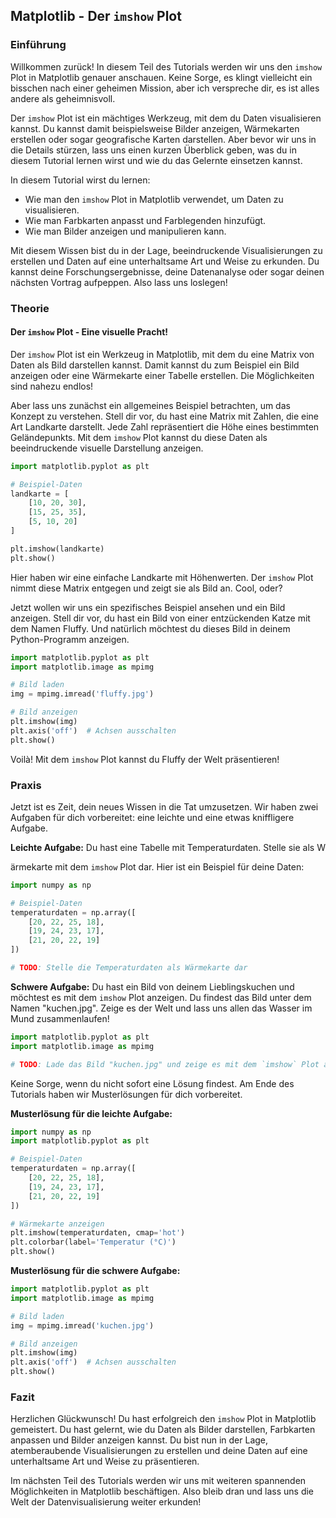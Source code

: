 ## Matplotlib - Der `imshow` Plot

### Einführung

Willkommen zurück! In diesem Teil des Tutorials werden wir uns den `imshow` Plot in Matplotlib genauer anschauen. Keine Sorge, es klingt vielleicht ein bisschen nach einer geheimen Mission, aber ich verspreche dir, es ist alles andere als geheimnisvoll.

Der `imshow` Plot ist ein mächtiges Werkzeug, mit dem du Daten visualisieren kannst. Du kannst damit beispielsweise Bilder anzeigen, Wärmekarten erstellen oder sogar geografische Karten darstellen. Aber bevor wir uns in die Details stürzen, lass uns einen kurzen Überblick geben, was du in diesem Tutorial lernen wirst und wie du das Gelernte einsetzen kannst.

In diesem Tutorial wirst du lernen:
- Wie man den `imshow` Plot in Matplotlib verwendet, um Daten zu visualisieren.
- Wie man Farbkarten anpasst und Farblegenden hinzufügt.
- Wie man Bilder anzeigen und manipulieren kann.

Mit diesem Wissen bist du in der Lage, beeindruckende Visualisierungen zu erstellen und Daten auf eine unterhaltsame Art und Weise zu erkunden. Du kannst deine Forschungsergebnisse, deine Datenanalyse oder sogar deinen nächsten Vortrag aufpeppen. Also lass uns loslegen!

### Theorie

#### Der `imshow` Plot - Eine visuelle Pracht!

Der `imshow` Plot ist ein Werkzeug in Matplotlib, mit dem du eine Matrix von Daten als Bild darstellen kannst. Damit kannst du zum Beispiel ein Bild anzeigen oder eine Wärmekarte einer Tabelle erstellen. Die Möglichkeiten sind nahezu endlos!

Aber lass uns zunächst ein allgemeines Beispiel betrachten, um das Konzept zu verstehen. Stell dir vor, du hast eine Matrix mit Zahlen, die eine Art Landkarte darstellt. Jede Zahl repräsentiert die Höhe eines bestimmten Geländepunkts. Mit dem `imshow` Plot kannst du diese Daten als beeindruckende visuelle Darstellung anzeigen.

```python
import matplotlib.pyplot as plt

# Beispiel-Daten
landkarte = [
    [10, 20, 30],
    [15, 25, 35],
    [5, 10, 20]
]

plt.imshow(landkarte)
plt.show()
```

Hier haben wir eine einfache Landkarte mit Höhenwerten. Der `imshow` Plot nimmt diese Matrix entgegen und zeigt sie als Bild an. Cool, oder?

Jetzt wollen wir uns ein spezifisches Beispiel ansehen und ein Bild anzeigen. Stell dir vor, du hast ein Bild von einer entzückenden Katze mit dem Namen Fluffy. Und natürlich möchtest du dieses Bild in deinem Python-Programm anzeigen.

```python
import matplotlib.pyplot as plt
import matplotlib.image as mpimg

# Bild laden
img = mpimg.imread('fluffy.jpg')

# Bild anzeigen
plt.imshow(img)
plt.axis('off')  # Achsen ausschalten
plt.show()
```

Voilà! Mit dem `imshow` Plot kannst du Fluffy der Welt präsentieren!

### Praxis

Jetzt ist es Zeit, dein neues Wissen in die Tat umzusetzen. Wir haben zwei Aufgaben für dich vorbereitet: eine leichte und eine etwas kniffligere Aufgabe.

**Leichte Aufgabe:** Du hast eine Tabelle mit Temperaturdaten. Stelle sie als W

ärmekarte mit dem `imshow` Plot dar. Hier ist ein Beispiel für deine Daten:

```python
import numpy as np

# Beispiel-Daten
temperaturdaten = np.array([
    [20, 22, 25, 18],
    [19, 24, 23, 17],
    [21, 20, 22, 19]
])

# TODO: Stelle die Temperaturdaten als Wärmekarte dar
```

**Schwere Aufgabe:** Du hast ein Bild von deinem Lieblingskuchen und möchtest es mit dem `imshow` Plot anzeigen. Du findest das Bild unter dem Namen "kuchen.jpg". Zeige es der Welt und lass uns allen das Wasser im Mund zusammenlaufen!

```python
import matplotlib.pyplot as plt
import matplotlib.image as mpimg

# TODO: Lade das Bild "kuchen.jpg" und zeige es mit dem `imshow` Plot an
```

Keine Sorge, wenn du nicht sofort eine Lösung findest. Am Ende des Tutorials haben wir Musterlösungen für dich vorbereitet.

**Musterlösung für die leichte Aufgabe:**

```python
import numpy as np
import matplotlib.pyplot as plt

# Beispiel-Daten
temperaturdaten = np.array([
    [20, 22, 25, 18],
    [19, 24, 23, 17],
    [21, 20, 22, 19]
])

# Wärmekarte anzeigen
plt.imshow(temperaturdaten, cmap='hot')
plt.colorbar(label='Temperatur (°C)')
plt.show()
```

**Musterlösung für die schwere Aufgabe:**

```python
import matplotlib.pyplot as plt
import matplotlib.image as mpimg

# Bild laden
img = mpimg.imread('kuchen.jpg')

# Bild anzeigen
plt.imshow(img)
plt.axis('off')  # Achsen ausschalten
plt.show()
```

### Fazit

Herzlichen Glückwunsch! Du hast erfolgreich den `imshow` Plot in Matplotlib gemeistert. Du hast gelernt, wie du Daten als Bilder darstellen, Farbkarten anpassen und Bilder anzeigen kannst. Du bist nun in der Lage, atemberaubende Visualisierungen zu erstellen und deine Daten auf eine unterhaltsame Art und Weise zu präsentieren.

Im nächsten Teil des Tutorials werden wir uns mit weiteren spannenden Möglichkeiten in Matplotlib beschäftigen. Also bleib dran und lass uns die Welt der Datenvisualisierung weiter erkunden!